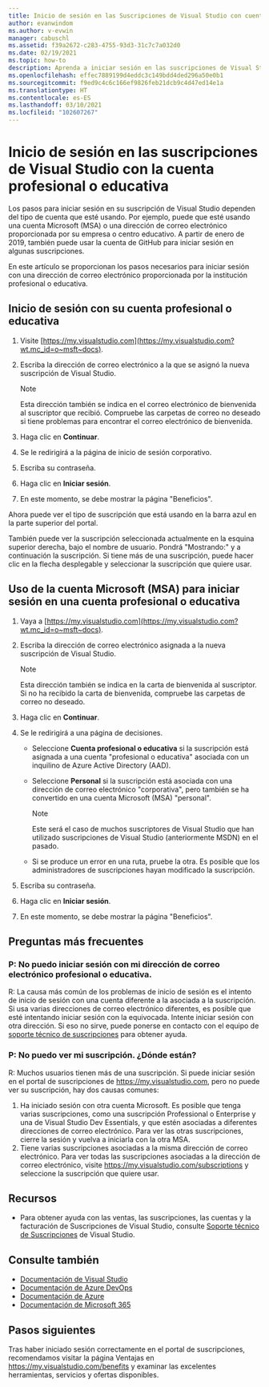 ```yaml
---
title: Inicio de sesión en las Suscripciones de Visual Studio con cuentas profesionales o educativas | Microsoft Docs
author: evanwindom
ms.author: v-evwin
manager: cabuschl
ms.assetid: f39a2672-c283-4755-93d3-31c7c7a032d0
ms.date: 02/19/2021
ms.topic: how-to
description: Aprenda a iniciar sesión en las suscripciones de Visual Studio con la cuenta profesional o educativa.
ms.openlocfilehash: effec7889199d4eddc3c149bdd4ded296a50e0b1
ms.sourcegitcommit: f9ed9c4c6c166ef9826feb21dcb9c4d47ed14e1a
ms.translationtype: HT
ms.contentlocale: es-ES
ms.lasthandoff: 03/10/2021
ms.locfileid: "102607267"
---
```

# <a name="signing-in-to-visual-studio-subscriptions-with-your-work-or-school-account"></a>Inicio de sesión en las suscripciones de Visual Studio con la cuenta profesional o educativa 

Los pasos para iniciar sesión en su suscripción de Visual Studio dependen del tipo de cuenta que esté usando.  Por ejemplo, puede que esté usando una cuenta Microsoft (MSA) o una dirección de correo electrónico proporcionada por su empresa o centro educativo.  A partir de enero de 2019, también puede usar la cuenta de GitHub para iniciar sesión en algunas suscripciones. 

En este artículo se proporcionan los pasos necesarios para iniciar sesión con una dirección de correo electrónico proporcionada por la institución profesional o educativa.

## <a name="signing-in-with-your-work-or-school-account"></a>Inicio de sesión con su cuenta profesional o educativa

1. Visite [https://my.visualstudio.com](https://my.visualstudio.com?wt.mc_id=o~msft~docs).
2. Escriba la dirección de correo electrónico a la que se asignó la nueva suscripción de Visual Studio.

   > [!NOTE]
   > Esta dirección también se indica en el correo electrónico de bienvenida al suscriptor que recibió. Compruebe las carpetas de correo no deseado si tiene problemas para encontrar el correo electrónico de bienvenida.

3. Haga clic en **Continuar**.
4. Se le redirigirá a la página de inicio de sesión corporativo.
5. Escriba su contraseña.
6. Haga clic en **Iniciar sesión**.
7. En este momento, se debe mostrar la página "Beneficios".

Ahora puede ver el tipo de suscripción que está usando en la barra azul en la parte superior del portal.

También puede ver la suscripción seleccionada actualmente en la esquina superior derecha, bajo el nombre de usuario.  Pondrá "Mostrando:" y a continuación la suscripción.  Si tiene más de una suscripción, puede hacer clic en la flecha desplegable y seleccionar la suscripción que quiere usar.

## <a name="using-your-microsoft-account-msa-to-sign-in-to-a-work-or-school-account"></a>Uso de la cuenta Microsoft (MSA) para iniciar sesión en una cuenta profesional o educativa

1. Vaya a [https://my.visualstudio.com](https://my.visualstudio.com?wt.mc_id=o~msft~docs).
2. Escriba la dirección de correo electrónico asignada a la nueva suscripción de Visual Studio.

   > [!NOTE]
   > Esta dirección también se indica en la carta de bienvenida al suscriptor. Si no ha recibido la carta de bienvenida, compruebe las carpetas de correo no deseado.

3. Haga clic en **Continuar**.
4. Se le redirigirá a una página de decisiones.
    - Seleccione **Cuenta profesional o educativa** si la suscripción está asignada a una cuenta "profesional o educativa" asociada con un inquilino de Azure Active Directory (AAD).
    - Seleccione **Personal** si la suscripción está asociada con una dirección de correo electrónico "corporativa", pero también se ha convertido en una cuenta Microsoft (MSA) "personal".

        > [!NOTE]
        > Este será el caso de muchos suscriptores de Visual Studio que han utilizado suscripciones de Visual Studio (anteriormente MSDN) en el pasado.

    - Si se produce un error en una ruta, pruebe la otra.  Es posible que los administradores de suscripciones hayan modificado la suscripción.

5. Escriba su contraseña.
6. Haga clic en **Iniciar sesión**.
7. En este momento, se debe mostrar la página "Beneficios".

## <a name="frequently-asked-questions"></a>Preguntas más frecuentes
### <a name="q--im-unable-to-sign-in-using-my-work-or-school-email-address"></a>P:  No puedo iniciar sesión con mi dirección de correo electrónico profesional o educativa.  
R:  La causa más común de los problemas de inicio de sesión es el intento de inicio de sesión con una cuenta diferente a la asociada a la suscripción.  Si usa varias direcciones de correo electrónico diferentes, es posible que esté intentando iniciar sesión con la equivocada.  Intente iniciar sesión con otra dirección.  Si eso no sirve, puede ponerse en contacto con el equipo de [soporte técnico de suscripciones](https://visualstudio.microsoft.com/subscriptions/support/) para obtener ayuda.  

### <a name="q--i-cant-see-my-subscription-where-is-it"></a>P:  No puedo ver mi suscripción. ¿Dónde están?
R:  Muchos usuarios tienen más de una suscripción.  Si puede iniciar sesión en el portal de suscripciones de https://my.visualstudio.com, pero no puede ver su suscripción, hay dos causas comunes:
1. Ha iniciado sesión con otra cuenta Microsoft.  Es posible que tenga varias suscripciones, como una suscripción Professional o Enterprise y una de Visual Studio Dev Essentials, y que estén asociadas a diferentes direcciones de correo electrónico. Para ver las otras suscripciones, cierre la sesión y vuelva a iniciarla con la otra MSA.
2. Tiene varias suscripciones asociadas a la misma dirección de correo electrónico.  Para ver todas las suscripciones asociadas a la dirección de correo electrónico, visite https://my.visualstudio.com/subscriptions y seleccione la suscripción que quiere usar. 

## <a name="resources"></a>Recursos 
- Para obtener ayuda con las ventas, las suscripciones, las cuentas y la facturación de Suscripciones de Visual Studio, consulte [Soporte técnico de Suscripciones](https://aka.ms/vssubscriberhelp) de Visual Studio.

## <a name="see-also"></a>Consulte también
- [Documentación de Visual Studio](/visualstudio/)
- [Documentación de Azure DevOps](/azure/devops/)
- [Documentación de Azure](/azure/)
- [Documentación de Microsoft 365](/microsoft-365/)

## <a name="next-steps"></a>Pasos siguientes
Tras haber iniciado sesión correctamente en el portal de suscripciones, recomendamos visitar la página Ventajas en https://my.visualstudio.com/benefits y examinar las excelentes herramientas, servicios y ofertas disponibles.